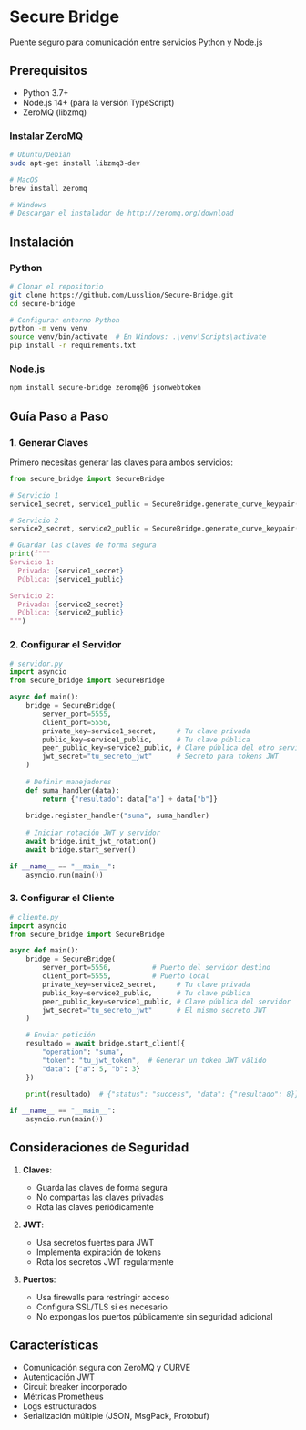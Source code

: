 # Secure Bridge

Puente seguro para comunicación entre servicios Python y Node.js

## Prerequisitos

- Python 3.7+
- Node.js 14+ (para la versión TypeScript)
- ZeroMQ (libzmq)

### Instalar ZeroMQ

```bash
# Ubuntu/Debian
sudo apt-get install libzmq3-dev

# MacOS
brew install zeromq

# Windows
# Descargar el instalador de http://zeromq.org/download
```

## Instalación

### Python

```bash
# Clonar el repositorio
git clone https://github.com/Lusslion/Secure-Bridge.git
cd secure-bridge

# Configurar entorno Python
python -m venv venv
source venv/bin/activate  # En Windows: .\venv\Scripts\activate
pip install -r requirements.txt
```

### Node.js

```bash
npm install secure-bridge zeromq@6 jsonwebtoken
```

## Guía Paso a Paso

### 1. Generar Claves

Primero necesitas generar las claves para ambos servicios:

```python
from secure_bridge import SecureBridge

# Servicio 1
service1_secret, service1_public = SecureBridge.generate_curve_keypair()

# Servicio 2
service2_secret, service2_public = SecureBridge.generate_curve_keypair()

# Guardar las claves de forma segura
print(f"""
Servicio 1:
  Privada: {service1_secret}
  Pública: {service1_public}

Servicio 2:
  Privada: {service2_secret}
  Pública: {service2_public}
""")
```

### 2. Configurar el Servidor

```python
# servidor.py
import asyncio
from secure_bridge import SecureBridge

async def main():
    bridge = SecureBridge(
        server_port=5555,
        client_port=5556,
        private_key=service1_secret,     # Tu clave privada
        public_key=service1_public,      # Tu clave pública
        peer_public_key=service2_public, # Clave pública del otro servicio
        jwt_secret="tu_secreto_jwt"      # Secreto para tokens JWT
    )
    
    # Definir manejadores
    def suma_handler(data):
        return {"resultado": data["a"] + data["b"]}
    
    bridge.register_handler("suma", suma_handler)
    
    # Iniciar rotación JWT y servidor
    await bridge.init_jwt_rotation()
    await bridge.start_server()

if __name__ == "__main__":
    asyncio.run(main())
```

### 3. Configurar el Cliente

```python
# cliente.py
import asyncio
from secure_bridge import SecureBridge

async def main():
    bridge = SecureBridge(
        server_port=5556,          # Puerto del servidor destino
        client_port=5555,          # Puerto local
        private_key=service2_secret,     # Tu clave privada
        public_key=service2_public,      # Tu clave pública
        peer_public_key=service1_public, # Clave pública del servidor
        jwt_secret="tu_secreto_jwt"      # El mismo secreto JWT
    )

    # Enviar petición
    resultado = await bridge.start_client({
        "operation": "suma",
        "token": "tu_jwt_token",  # Generar un token JWT válido
        "data": {"a": 5, "b": 3}
    })
    
    print(resultado)  # {"status": "success", "data": {"resultado": 8}}

if __name__ == "__main__":
    asyncio.run(main())
```

## Consideraciones de Seguridad

1. **Claves**: 
   - Guarda las claves de forma segura
   - No compartas las claves privadas
   - Rota las claves periódicamente

2. **JWT**:
   - Usa secretos fuertes para JWT
   - Implementa expiración de tokens
   - Rota los secretos JWT regularmente

3. **Puertos**:
   - Usa firewalls para restringir acceso
   - Configura SSL/TLS si es necesario
   - No expongas los puertos públicamente sin seguridad adicional

## Características

- Comunicación segura con ZeroMQ y CURVE
- Autenticación JWT
- Circuit breaker incorporado
- Métricas Prometheus
- Logs estructurados
- Serialización múltiple (JSON, MsgPack, Protobuf)
